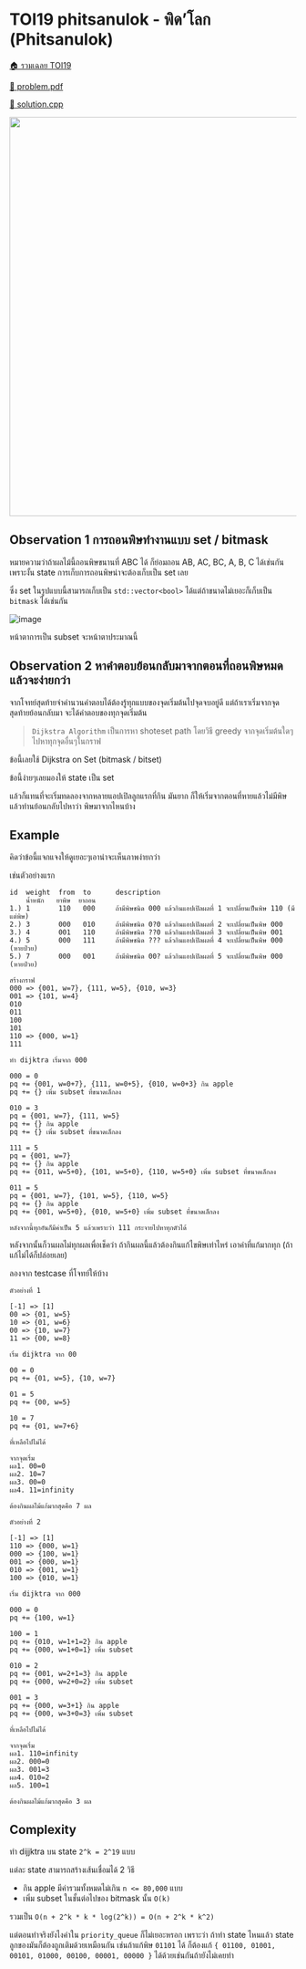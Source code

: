 <!-- @codegen_problem begin -->

# TOI19 phitsanulok - พิด’โลก (Phitsanulok)

[🏠 รวมเฉลย TOI19](../)

[💎 problem.pdf](./toi19_phitsanulok.pdf)

[🎉 solution.cpp](./toi19_phitsanulok.cpp)

<img width="700" src="https://github.com/krist7599555/toi/assets/19445033/960f2a15-2f6d-4ee2-9dbc-06889ea5245c" />
<!-- @codegen_problem end -->

## Observation 1 การถอนพิษทำงานแบบ set / bitmask

หมายความว่าถ้าผลไม้นี้ถอนพิษขนานที่ ABC ได้ ก็ย่อมถอน AB, AC, BC, A, B, C ได้เช่นกัน เพราะงั้น state การเก็บการถอนพิษน่าจะต้องเก็บเป็น set เลย

ซึ่ง set ในรูปแบบนี้สามารถเก็บเป็น `std::vector<bool>` ได้แต่ถ้าขนาดไม่เยอะก็เก็บเป็น `bitmask` ได้เช่นกัน

![image](https://github.com/krist7599555/toi/assets/19445033/b7a82f56-c83f-4366-a705-842e1f4c67dd)

หน้าตาการเป็น subset จะหน้าตาประมาณนี้

## Observation 2 หาคำตอบย้อนกลับมาจากตอนที่ถอนพิษหมดแล้วจะง่ายกว่า

จากโจทย์สุดท้ายจำคำนวนคำตอบได้ต้องรู้ทุกแบบของจุดเริ่มต้นไปจุดจบอยู่ดี แต่ถ้าเราเริ่มจากจุดสุดท้ายย้อนกลับมา จะได้คำตอบของทุกจุดเริ่มต้น

> `Dijkstra Algorithm` เป็นการหา shoteset path โดยวิธี greedy จากจุดเริ่มต้นใดๆ ไปหาทุกจุดอื่นๆในกราฟ

ข้อนี้เลยใช้ Dijkstra on Set (bitmask / bitset)

ข้อนี้ง่ายๆเลยมองให้ state เป็น set

แล้วก็แทนที่จะเริ่มทดลองจากหลายแอปเปิลลูกแรกที่กิน มันยาก ก็ให้เริ่มจากตอนที่หายแล้วไม่มีพิษ แล้วทำนย้อนกลับไปหาว่า พิษมาจากไหนบ้าง

## Example

คิดว่าข้อนี้แจกแจงให้ดูเยอะๆเอาน่าจะเห็นภาพง่ายกว่า

เช่นตัวอย่างแรก

```text
id  weight  from  to      description
    น้ำหนัก   ยาพิษ  ยาถอน
1.) 1       110   000     ถ้ามีพิษชนิด 000 แล้วกินแอปเปิลผลที่ 1 จะเปลี่ยนเป็นพิษ 110 (มีแต่พิษ)
2.) 3       000   010     ถ้ามีพิษชนิด 0?0 แล้วกินแอปเปิลผลที่ 2 จะเปลี่ยนเป็นพิษ 000
3.) 4       001   110     ถ้ามีพิษชนิด ??0 แล้วกินแอปเปิลผลที่ 3 จะเปลี่ยนเป็นพิษ 001
4.) 5       000   111     ถ้ามีพิษชนิด ??? แล้วกินแอปเปิลผลที่ 4 จะเปลี่ยนเป็นพิษ 000 (หายป่วย)
5.) 7       000   001     ถ้ามีพิษชนิด 00? แล้วกินแอปเปิลผลที่ 5 จะเปลี่ยนเป็นพิษ 000 (หายป่วย)

สร้างกราฟ
000 => {001, w=7}, {111, w=5}, {010, w=3}
001 => {101, w=4}
010
011
100
101
110 => {000, w=1}
111

ทำ dijktra เริ่มจาก 000

000 = 0
pq += {001, w=0+7}, {111, w=0+5}, {010, w=0+3} กิน apple
pq += {} เพิ่ม subset ที่ขนาดเล็กลง

010 = 3
pq = {001, w=7}, {111, w=5}
pq += {} กิน apple
pq += {} เพิ่ม subset ที่ขนาดเล็กลง

111 = 5
pq = {001, w=7}
pq += {} กิน apple
pq += {011, w=5+0}, {101, w=5+0}, {110, w=5+0} เพิ่ม subset ที่ขนาดเล็กลง

011 = 5
pq = {001, w=7}, {101, w=5}, {110, w=5}
pq += {} กิน apple
pq += {001, w=5+0}, {010, w=5+0} เพิ่ม subset ที่ขนาดเล็กลง

หลังจากนี้ทุกอันก็มีค่าเป็น 5 แล้วเพราะว่า 111 กระจายไปหาทุกตัวได้
```

หลังจากนั้นก็วนผลไม่ทุกผลเพื่อเช็คว่า ถ้ากินผลนี้แล้วต้องกินแก้ไขพิษเท่าไหร่ เอาค่าที่แก้มากทุก (ถ้าแก้ไม่ได้ก็ปล่อยเลย)

ลองจาก testcase ที่โจทย์ให้บ้าง

```text
ตัวอย่างที่ 1

[-1] => [1]
00 => {01, w=5}
10 => {01, w=6}
00 => {10, w=7}
11 => {00, w=8}

เริ่ม dijktra จาก 00

00 = 0
pq += {01, w=5}, {10, w=7}

01 = 5
pq += {00, w=5}

10 = 7
pq += {01, w=7+6}

ที่เหลือไปไม่ได้

จากจุดเริ่ม
ผล1. 00=0
ผล2. 10=7
ผล3. 00=0
ผล4. 11=infinity

ต้องกินผลไม้แก้มากสุดคือ 7 ผล
```

```text
ตัวอย่างที่ 2

[-1] => [1]
110 => {000, w=1}
000 => {100, w=1}
001 => {000, w=1}
010 => {001, w=1}
100 => {010, w=1}

เริ่ม dijktra จาก 000

000 = 0
pq += {100, w=1}

100 = 1
pq += {010, w=1+1=2} กิน apple
pq += {000, w=1+0=1} เพิ่ม subset

010 = 2
pq += {001, w=2+1=3} กิน apple
pq += {000, w=2+0=2} เพิ่ม subset

001 = 3
pq += {000, w=3+1} กิน apple
pq += {000, w=3+0=3} เพิ่ม subset

ที่เหลือไปไม่ได้

จากจุดเริ่ม
ผล1. 110=infinity
ผล2. 000=0
ผล3. 001=3
ผล4. 010=2
ผล5. 100=1

ต้องกินผลไม้แก้มากสุดคือ 3 ผล
```

## Complexity

ทำ dijjktra บน state `2^k = 2^19` แบบ

แต่ละ state สามารถสร้างเส้นเชื่อมได้ 2 วิธี

- กิน apple มีค่ารวมทั้งหมดไม่เกิน `n <= 80,000` แบบ
- เพิ่ม subset ในชั้นต่อไปของ bitmask นั้น `O(k)`

รวมเป็น `O(n + 2^k * k * log(2^k)) = O(n + 2^k * k^2)`

แต่ตอนทำจริงยังไงค่าใน `priority_queue` ก็ไม่เยอะหรอก เพราะว่า ถ้าทำ state ไหนแล้ว state ลูกของมันก็ต้องถูกเติมด้วยเหมือนกัน เช่นถ้าแก้พิษ `01101` ได้ ก็ต้องแก้ `{ 01100, 01001, 00101, 01000, 00100, 00001, 00000 }` ได้ด้วยเช่นกันถ้ายังไม่เคยทำ
